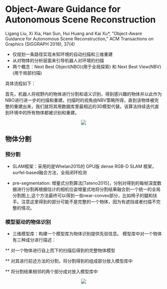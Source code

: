 # Object-Aware Guidance for Autonomous Scene Reconstruction

Ligang Liu, Xi Xia, Han Sun, Hui Huang and Kai Xu*, "Object-Aware Guidance for Autonomous Scene Reconstruction," ACM Transactions on Graphics (SIGGRAPH 2018), 37(4)

* 仅规划一条路径实现未知环境的自动扫描和三维重建
* 从对物体的分析层面来引导机器人对环境的扫描
* 两个概念：Next Best Object(NBO)(用于全局探索) 和 Next Best View(NBV)(用于局部扫描)

具体流程如下：

首先，机器人将视野内的物体进行分割和语义识别，得到感兴趣的物体并以此作为NBO进行进一步的扫描和重建。扫描时的视角由NBV策略所得，直到该物体被完整的重建出来，我们就将其用数据库里最相近的3D模型代替。该算法持续迭代直到环境中的所有物体都被识别和重建。

<div align="center">
<img src="https://i.loli.net/2018/08/09/5b6bad8439ebb.png"  />
</div>

## 物体分割

### 预分割

* SLAM框架：采用的是Whelan2015的 GPU版 dense RGB-D SLAM 框架，surfel-based融合方法，全局闭环检测

* pre-segmentation: 增量式分割算法[Tateno2015]，分别对得到的每帧深度数据进行分割再根据估计的相机位姿增量式地将分割结果融合到一个统一的全局分割图上,这个方法最终可以得到一些near-convex部分，比如椅子的腿和扶手。注意这里得到的部分可能不是完整的一个物体，因为有遮挡或者扫描不完整的情况。

### 模型驱动的物体识别

* 三维模型库：构建一个模型库为物体识别提供先验信息。 模型库中对一个物体有三种成分进行描述：

** 对一个物体进行自上而下的扫描后得到的完整物体模型

** 对其进行前述方法的分割，将分割得到的组成部分放入模型库中

** 将分割结果相邻的两个部分成对放入模型库中

<div align="center">
<img src="https://i.loli.net/2018/08/09/5b6bf020924ae.png"  />
</div>
